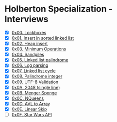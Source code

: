 # Holberton Specialization - Interviews

-   [x] [0x00. Lockboxes](https://github.com/pforciol/holbertonschool-interview/tree/master/0x00-lockboxes)
-   [x] [0x01. Insert in sorted linked list](https://github.com/pforciol/holbertonschool-interview/tree/master/0x01-insert_in_sorted_linked_list)
-   [x] [0x02. Heap insert](https://github.com/pforciol/holbertonschool-interview/tree/master/0x02-heap_insert)
-   [x] [0x03. Minimum Operations](https://github.com/pforciol/holbertonschool-interview/tree/master/0x03-minimum_operations)
-   [x] [0x04. Sandpiles](https://github.com/pforciol/holbertonschool-interview/tree/master/0x04-sandpiles)
-   [x] [0x05. Linked list palindrome](https://github.com/pforciol/holbertonschool-interview/tree/master/0x05-linked_list_palindrome)
-   [x] [0x06. Log parsing](https://github.com/pforciol/holbertonschool-interview/tree/master/0x06-log_parsing)
-   [x] [0x07. Linked list cycle](https://github.com/pforciol/holbertonschool-interview/tree/master/0x06-linked_list_cycle)
-   [x] [0x08. Palindrome integer](https://github.com/pforciol/holbertonschool-interview/tree/master/0x08-palindrome_integer)
-   [x] [0x09. UTF-8 Validation](https://github.com/pforciol/holbertonschool-interview/tree/master/0x09-utf8_validation)
-   [x] [0x0A. 2048 (single line)](https://github.com/pforciol/holbertonschool-interview/tree/master/0x0A-slide_line)
-   [x] [0x0B. Menger Sponge](https://github.com/pforciol/holbertonschool-interview/tree/master/0x0B-menger)
-   [x] [0x0C. NQueens](https://github.com/pforciol/holbertonschool-interview/tree/master/0x0C-nqueens)
-   [x] [0x0D. AVL to Array](https://github.com/pforciol/holbertonschool-interview/tree/master/0x0D-sorted_array_to_avl)
-   [x] [0x0E. Linear Skip](https://github.com/pforciol/holbertonschool-interview/tree/master/0x0E-linear_skip)
-   [ ] [0x0F. Star Wars API](https://github.com/pforciol/holbertonschool-interview/tree/master/0x0F-starwars_api)
